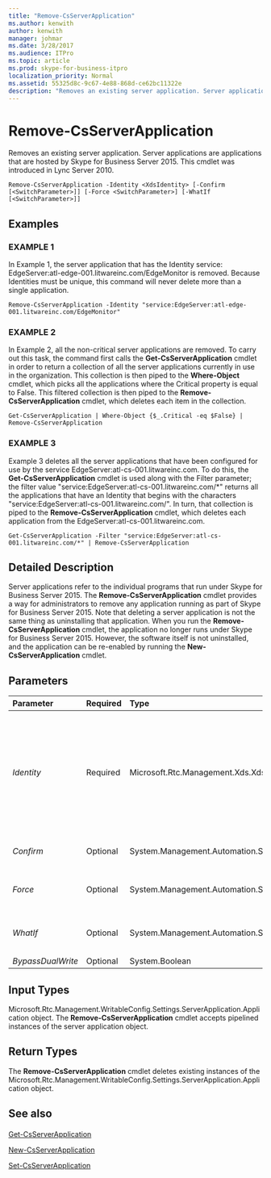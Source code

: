 ```yaml
---
title: "Remove-CsServerApplication"
ms.author: kenwith
author: kenwith
manager: johmar
ms.date: 3/28/2017
ms.audience: ITPro
ms.topic: article
ms.prod: skype-for-business-itpro
localization_priority: Normal
ms.assetid: 55325d8c-9c67-4e88-868d-ce62bc11322e
description: "Removes an existing server application. Server applications are applications that are hosted by Skype for Business Server 2015. This cmdlet was introduced in Lync Server 2010."
---
```


# Remove-CsServerApplication
 
Removes an existing server application. Server applications are applications that are hosted by Skype for Business Server 2015. This cmdlet was introduced in Lync Server 2010.
  
```
Remove-CsServerApplication -Identity <XdsIdentity> [-Confirm [<SwitchParameter>]] [-Force <SwitchParameter>] [-WhatIf [<SwitchParameter>]]

```

## Examples

### EXAMPLE 1

In Example 1, the server application that has the Identity service: EdgeServer:atl-edge-001.litwareinc.com/EdgeMonitor is removed. Because Identities must be unique, this command will never delete more than a single application.
  
```
Remove-CsServerApplication -Identity "service:EdgeServer:atl-edge-001.litwareinc.com/EdgeMonitor"
```

### EXAMPLE 2

In Example 2, all the non-critical server applications are removed. To carry out this task, the command first calls the **Get-CsServerApplication** cmdlet in order to return a collection of all the server applications currently in use in the organization. This collection is then piped to the **Where-Object** cmdlet, which picks all the applications where the Critical property is equal to False. This filtered collection is then piped to the **Remove-CsServerApplication** cmdlet, which deletes each item in the collection.
  
```
Get-CsServerApplication | Where-Object {$_.Critical -eq $False} | Remove-CsServerApplication
```

### EXAMPLE 3

Example 3 deletes all the server applications that have been configured for use by the service EdgeServer:atl-cs-001.litwareinc.com. To do this, the **Get-CsServerApplication** cmdlet is used along with the Filter parameter; the filter value "service:EdgeServer:atl-cs-001.litwareinc.com/*" returns all the applications that have an Identity that begins with the characters "service:EdgeServer:atl-cs-001.litwareinc.com/". In turn, that collection is piped to the **Remove-CsServerApplication** cmdlet, which deletes each application from the EdgeServer:atl-cs-001.litwareinc.com.
  
```
Get-CsServerApplication -Filter "service:EdgeServer:atl-cs-001.litwareinc.com/*" | Remove-CsServerApplication
```

## Detailed Description

Server applications refer to the individual programs that run under Skype for Business Server 2015. The **Remove-CsServerApplication** cmdlet provides a way for administrators to remove any application running as part of Skype for Business Server 2015. Note that deleting a server application is not the same thing as uninstalling that application. When you run the **Remove-CsServerApplication** cmdlet, the application no longer runs under Skype for Business Server 2015. However, the software itself is not uninstalled, and the application can be re-enabled by running the **New-CsServerApplication** cmdlet.
  
## Parameters

|**Parameter**|**Required**|**Type**|**Description**|
|:-----|:-----|:-----|:-----|
| _Identity_ <br/> |Required  <br/> |Microsoft.Rtc.Management.Xds.XdsIdentity  <br/> |Unique identifier for the server application to be removed. Server application Identities are composed of the service where the application is hosted plus the application name. For example, the server application named QoEAgent might have an Identity similar to this: service:Registrar:atl-cs-001.litwareinc.com/QoEAgent.  <br/> |
| _Confirm_ <br/> |Optional  <br/> |System.Management.Automation.SwitchParameter  <br/> |Prompts you for confirmation before executing the command.  <br/> |
| _Force_ <br/> |Optional  <br/> |System.Management.Automation.SwitchParameter  <br/> |Suppresses the display of any non-fatal error message that might occur when running the command.  <br/> |
| _WhatIf_ <br/> |Optional  <br/> |System.Management.Automation.SwitchParameter  <br/> |Describes what would happen if you executed the command without actually executing the command.  <br/> |
| _BypassDualWrite_ <br/> |Optional  <br/> |System.Boolean  <br/> |PARAMVALUE: $true | $false  <br/> |
   
## Input Types

Microsoft.Rtc.Management.WritableConfig.Settings.ServerApplication.Application object. The **Remove-CsServerApplication** cmdlet accepts pipelined instances of the server application object.
  
## Return Types

The **Remove-CsServerApplication** cmdlet deletes existing instances of the Microsoft.Rtc.Management.WritableConfig.Settings.ServerApplication.Application object.
  
## See also

#### 

[Get-CsServerApplication](get-csserverapplication.md)
  
[New-CsServerApplication](new-csserverapplication.md)
  
[Set-CsServerApplication](set-csserverapplication.md)

